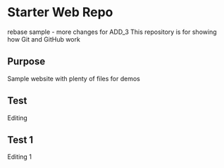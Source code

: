 # Starter Web Repo
rebase sample - more changes for ADD_3
This repository is for showing how Git and GitHub work

## Purpose

Sample website with plenty of files for demos

## Test

Editing

## Test 1

Editing 1